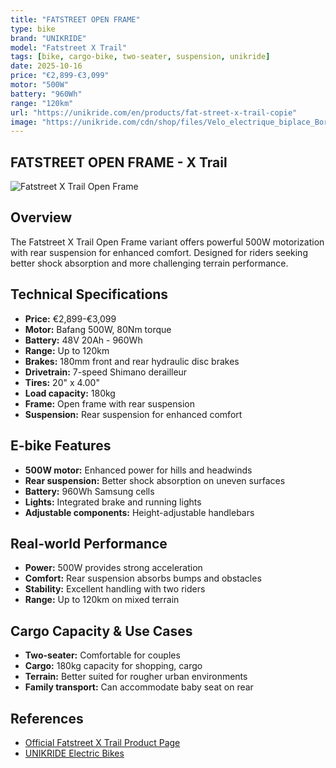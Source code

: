 ```yaml
---
title: "FATSTREET OPEN FRAME"
type: bike
brand: "UNIKRIDE"
model: "Fatstreet X Trail"
tags: [bike, cargo-bike, two-seater, suspension, unikride]
date: 2025-10-16
price: "€2,899-€3,099"
motor: "500W"
battery: "960Wh"
range: "120km"
url: "https://unikride.com/en/products/fat-street-x-trail-copie"
image: "https://unikride.com/cdn/shop/files/Velo_electrique_biplace_Bordeaux.jpg"
---
```


## FATSTREET OPEN FRAME - X Trail

![Fatstreet X Trail Open Frame](https://unikride.com/cdn/shop/files/Velo_electrique_biplace_Bordeaux.jpg)

## Overview

The Fatstreet X Trail Open Frame variant offers powerful 500W motorization with rear suspension for enhanced comfort. Designed for riders seeking better shock absorption and more challenging terrain performance.

## Technical Specifications

- **Price:** €2,899-€3,099
- **Motor:** Bafang 500W, 80Nm torque
- **Battery:** 48V 20Ah - 960Wh
- **Range:** Up to 120km
- **Brakes:** 180mm front and rear hydraulic disc brakes
- **Drivetrain:** 7-speed Shimano derailleur
- **Tires:** 20" x 4.00"
- **Load capacity:** 180kg
- **Frame:** Open frame with rear suspension
- **Suspension:** Rear suspension for enhanced comfort

## E-bike Features

- **500W motor:** Enhanced power for hills and headwinds
- **Rear suspension:** Better shock absorption on uneven surfaces
- **Battery:** 960Wh Samsung cells
- **Lights:** Integrated brake and running lights
- **Adjustable components:** Height-adjustable handlebars

## Real-world Performance

- **Power:** 500W provides strong acceleration
- **Comfort:** Rear suspension absorbs bumps and obstacles
- **Stability:** Excellent handling with two riders
- **Range:** Up to 120km on mixed terrain

## Cargo Capacity & Use Cases

- **Two-seater:** Comfortable for couples
- **Cargo:** 180kg capacity for shopping, cargo
- **Terrain:** Better suited for rougher urban environments
- **Family transport:** Can accommodate baby seat on rear

## References

- [Official Fatstreet X Trail Product Page](https://unikride.com/en/products/fat-street-x-trail-copie)
- [UNIKRIDE Electric Bikes](https://unikride.com/en/collections/velos-electriques)
